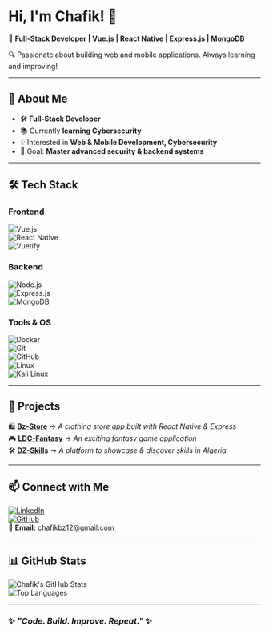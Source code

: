 # Hi, I'm Chafik! 👋

🚀 **Full-Stack Developer | Vue.js | React Native | Express.js | MongoDB**  

🔍 Passionate about building web and mobile applications. Always learning and improving!  

---

## 🌟 **About Me**
- 🛠 **Full-Stack Developer**
- 📚 Currently **learning Cybersecurity**  
- 💡 Interested in **Web & Mobile Development, Cybersecurity**  
- 🎯 Goal: **Master advanced security & backend systems**  

---

## 🛠 **Tech Stack**  
### **Frontend**  
![Vue.js](https://img.shields.io/badge/Vue.js-35495E?style=for-the-badge&logo=vue.js&logoColor=4FC08D)  
![React Native](https://img.shields.io/badge/React_Native-20232A?style=for-the-badge&logo=react&logoColor=61DAFB)  
![Vuetify](https://img.shields.io/badge/Vuetify-1867C0?style=for-the-badge&logo=vuetify&logoColor=white)  

### **Backend**  
![Node.js](https://img.shields.io/badge/Node.js-43853D?style=for-the-badge&logo=node.js&logoColor=white)  
![Express.js](https://img.shields.io/badge/Express.js-000000?style=for-the-badge&logo=express&logoColor=white)  
![MongoDB](https://img.shields.io/badge/MongoDB-4EA94B?style=for-the-badge&logo=mongodb&logoColor=white)  

### **Tools & OS**  
![Docker](https://img.shields.io/badge/Docker-2496ED?style=for-the-badge&logo=docker&logoColor=white)  
![Git](https://img.shields.io/badge/Git-F05032?style=for-the-badge&logo=git&logoColor=white)  
![GitHub](https://img.shields.io/badge/GitHub-181717?style=for-the-badge&logo=github&logoColor=white)  
![Linux](https://img.shields.io/badge/Linux-FCC624?style=for-the-badge&logo=linux&logoColor=black)  
![Kali Linux](https://img.shields.io/badge/Kali_Linux-557C94?style=for-the-badge&logo=kali-linux&logoColor=white)  

---

## 📂 **Projects**
🛍️ **[Bz-Store](https://github.com/Chafikbz4/Bzstore)** → *A clothing store app built with React Native & Express*  
🎮 **[LDC-Fantasy](https://github.com/Chafikbz4/LDC-Fantasy)** → *An exciting fantasy game application*  
🛠 **[DZ-Skills](https://github.com/Chafikbz4/DZ-SKILLS)** → *A platform to showcase & discover skills in Algeria*  

---

## 📫 **Connect with Me**
[![LinkedIn](https://img.shields.io/badge/LinkedIn-0077B5?style=for-the-badge&logo=linkedin&logoColor=white)](https://www.linkedin.com/in/chafik-bouzaghou)  
[![GitHub](https://img.shields.io/badge/GitHub-181717?style=for-the-badge&logo=github&logoColor=white)](https://github.com/Chafikbz4)  
📧 **Email:** chafikbz12@gmail.com  

---

## 📊 **GitHub Stats**
![Chafik's GitHub Stats](https://github-readme-stats.vercel.app/api?username=Chafikbz4&show_icons=true&theme=radical)  
![Top Languages](https://github-readme-stats.vercel.app/api/top-langs/?username=Chafikbz4&layout=compact&theme=radical)  

---

### ✨ *"Code. Build. Improve. Repeat."* ✨
